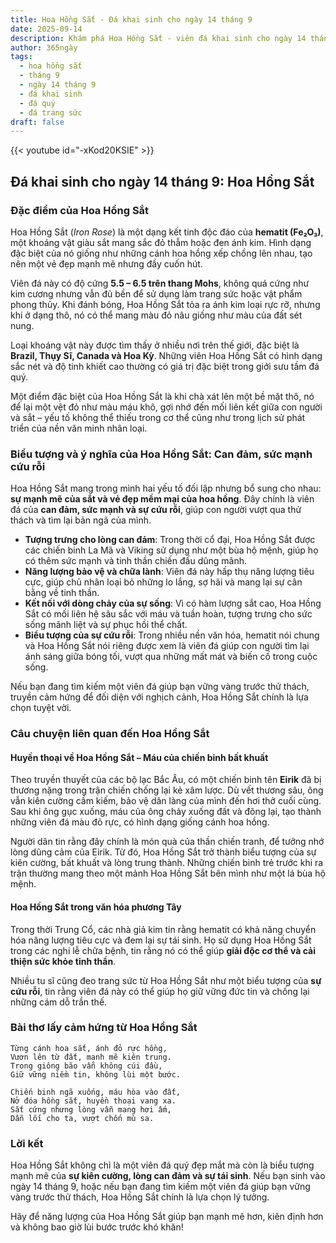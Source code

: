 ```yaml
---
title: Hoa Hồng Sắt - Đá khai sinh cho ngày 14 tháng 9
date: 2025-09-14
description: Khám phá Hoa Hồng Sắt - viên đá khai sinh cho ngày 14 tháng 9, biểu tượng của Can đảm, sức mạnh cứu rỗi. Cùng tìm hiểu ý nghĩa sâu sắc của viên đá độc đáo này.
author: 365ngày
tags:
  - hoa hồng sắt
  - tháng 9
  - ngày 14 tháng 9
  - đá khai sinh
  - đá quý
  - đá trang sức
draft: false
---
```


{{< youtube id="-xKod20KSIE" >}}

## Đá khai sinh cho ngày 14 tháng 9: Hoa Hồng Sắt

### Đặc điểm của Hoa Hồng Sắt

Hoa Hồng Sắt (_Iron Rose_) là một dạng kết tinh độc đáo của **hematit (Fe₂O₃)**, một khoáng vật giàu sắt mang sắc đỏ thẫm hoặc đen ánh kim. Hình dạng đặc biệt của nó giống như những cánh hoa hồng xếp chồng lên nhau, tạo nên một vẻ đẹp mạnh mẽ nhưng đầy cuốn hút.

Viên đá này có độ cứng **5.5 – 6.5 trên thang Mohs**, không quá cứng như kim cương nhưng vẫn đủ bền để sử dụng làm trang sức hoặc vật phẩm phong thủy. Khi đánh bóng, Hoa Hồng Sắt tỏa ra ánh kim loại rực rỡ, nhưng khi ở dạng thô, nó có thể mang màu đỏ nâu giống như màu của đất sét nung.

Loại khoáng vật này được tìm thấy ở nhiều nơi trên thế giới, đặc biệt là **Brazil, Thụy Sĩ, Canada và Hoa Kỳ**. Những viên Hoa Hồng Sắt có hình dạng sắc nét và độ tinh khiết cao thường có giá trị đặc biệt trong giới sưu tầm đá quý.

Một điểm đặc biệt của Hoa Hồng Sắt là khi chà xát lên một bề mặt thô, nó để lại một vệt đỏ như màu máu khô, gợi nhớ đến mối liên kết giữa con người và sắt – yếu tố không thể thiếu trong cơ thể cũng như trong lịch sử phát triển của nền văn minh nhân loại.

### Biểu tượng và ý nghĩa của Hoa Hồng Sắt: Can đảm, sức mạnh cứu rỗi

Hoa Hồng Sắt mang trong mình hai yếu tố đối lập nhưng bổ sung cho nhau: **sự mạnh mẽ của sắt và vẻ đẹp mềm mại của hoa hồng**. Đây chính là viên đá của **can đảm, sức mạnh và sự cứu rỗi**, giúp con người vượt qua thử thách và tìm lại bản ngã của mình.

- **Tượng trưng cho lòng can đảm**: Trong thời cổ đại, Hoa Hồng Sắt được các chiến binh La Mã và Viking sử dụng như một bùa hộ mệnh, giúp họ có thêm sức mạnh và tinh thần chiến đấu dũng mãnh.
- **Năng lượng bảo vệ và chữa lành**: Viên đá này hấp thụ năng lượng tiêu cực, giúp chủ nhân loại bỏ những lo lắng, sợ hãi và mang lại sự cân bằng về tinh thần.
- **Kết nối với dòng chảy của sự sống**: Vì có hàm lượng sắt cao, Hoa Hồng Sắt có mối liên hệ sâu sắc với máu và tuần hoàn, tượng trưng cho sức sống mãnh liệt và sự phục hồi thể chất.
- **Biểu tượng của sự cứu rỗi**: Trong nhiều nền văn hóa, hematit nói chung và Hoa Hồng Sắt nói riêng được xem là viên đá giúp con người tìm lại ánh sáng giữa bóng tối, vượt qua những mất mát và biến cố trong cuộc sống.

Nếu bạn đang tìm kiếm một viên đá giúp bạn vững vàng trước thử thách, truyền cảm hứng để đối diện với nghịch cảnh, Hoa Hồng Sắt chính là lựa chọn tuyệt vời.

### Câu chuyện liên quan đến Hoa Hồng Sắt

#### **Huyền thoại về Hoa Hồng Sắt – Máu của chiến binh bất khuất**

Theo truyền thuyết của các bộ lạc Bắc Âu, có một chiến binh tên **Eirik** đã bị thương nặng trong trận chiến chống lại kẻ xâm lược. Dù vết thương sâu, ông vẫn kiên cường cầm kiếm, bảo vệ dân làng của mình đến hơi thở cuối cùng. Sau khi ông gục xuống, máu của ông chảy xuống đất và đông lại, tạo thành những viên đá màu đỏ rực, có hình dạng giống cánh hoa hồng.

Người dân tin rằng đây chính là món quà của thần chiến tranh, để tưởng nhớ lòng dũng cảm của Eirik. Từ đó, Hoa Hồng Sắt trở thành biểu tượng của sự kiên cường, bất khuất và lòng trung thành. Những chiến binh trẻ trước khi ra trận thường mang theo một mảnh Hoa Hồng Sắt bên mình như một lá bùa hộ mệnh.

#### **Hoa Hồng Sắt trong văn hóa phương Tây**

Trong thời Trung Cổ, các nhà giả kim tin rằng hematit có khả năng chuyển hóa năng lượng tiêu cực và đem lại sự tái sinh. Họ sử dụng Hoa Hồng Sắt trong các nghi lễ chữa bệnh, tin rằng nó có thể giúp **giải độc cơ thể và cải thiện sức khỏe tinh thần**.

Nhiều tu sĩ cũng đeo trang sức từ Hoa Hồng Sắt như một biểu tượng của **sự cứu rỗi**, tin rằng viên đá này có thể giúp họ giữ vững đức tin và chống lại những cám dỗ trần thế.

### Bài thơ lấy cảm hứng từ Hoa Hồng Sắt

```
Từng cánh hoa sắt, ánh đỏ rực hồng,  
Vươn lên từ đất, mạnh mẽ kiên trung.  
Trong giông bão vẫn không cúi đầu,  
Giữ vững niềm tin, không lùi một bước.  

Chiến binh ngã xuống, máu hòa vào đất,  
Nở đóa hồng sắt, huyền thoại vang xa.  
Sắt cứng nhưng lòng vẫn mang hơi ấm,  
Dẫn lối cho ta, vượt chốn mù sa.  
```

### Lời kết

Hoa Hồng Sắt không chỉ là một viên đá quý đẹp mắt mà còn là biểu tượng mạnh mẽ của **sự kiên cường, lòng can đảm và sự tái sinh**. Nếu bạn sinh vào ngày 14 tháng 9, hoặc nếu bạn đang tìm kiếm một viên đá giúp bạn vững vàng trước thử thách, Hoa Hồng Sắt chính là lựa chọn lý tưởng.

Hãy để năng lượng của Hoa Hồng Sắt giúp bạn mạnh mẽ hơn, kiên định hơn và không bao giờ lùi bước trước khó khăn!